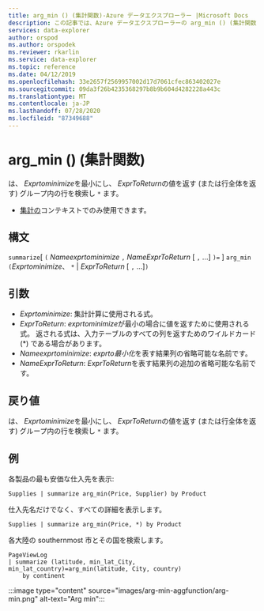 ```yaml
---
title: arg_min () (集計関数)-Azure データエクスプローラー |Microsoft Docs
description: この記事では、Azure データエクスプローラーの arg_min () (集計関数) について説明します。
services: data-explorer
author: orspod
ms.author: orspodek
ms.reviewer: rkarlin
ms.service: data-explorer
ms.topic: reference
ms.date: 04/12/2019
ms.openlocfilehash: 33e2657f2569957002d17d7061cfec863402027e
ms.sourcegitcommit: 09da3f26b4235368297b8b9b604d4282228a443c
ms.translationtype: MT
ms.contentlocale: ja-JP
ms.lasthandoff: 07/28/2020
ms.locfileid: "87349688"
---
```

# <a name="arg_min-aggregation-function"></a>arg_min () (集計関数)

は、 *Exprtominimize*を最小にし、 *ExprToReturn*の値を返す (または行全体を返す) グループ内の行を検索し `*` ます。

* [集計の](summarizeoperator.md)コンテキストでのみ使用できます。

## <a name="syntax"></a>構文

`summarize`[ `(` *Nameexprtominimize* `,` *NameExprToReturn* [ `,` ...] `)=` ] `arg_min` `(`*Exprtominimize*、 `*`  |  *ExprToReturn* [ `,` ...]`)`

## <a name="arguments"></a>引数

* *Exprtominimize*: 集計計算に使用される式。 
* *ExprToReturn*: *exprtominimize*が最小の場合に値を返すために使用される式。 返される式は、入力テーブルのすべての列を返すためのワイルドカード (*) である場合があります。
* *Nameexprtominimize*: *exprto最小化*を表す結果列の省略可能な名前です。
* *NameExprToReturn*: *ExprToReturn*を表す結果列の追加の省略可能な名前です。

## <a name="returns"></a>戻り値

は、 *Exprtominimize*を最小にし、 *ExprToReturn*の値を返す (または行全体を返す) グループ内の行を検索し `*` ます。

## <a name="examples"></a>例

各製品の最も安価な仕入先を表示:

```kusto
Supplies | summarize arg_min(Price, Supplier) by Product
```

仕入先名だけでなく、すべての詳細を表示します。

```kusto
Supplies | summarize arg_min(Price, *) by Product
```

各大陸の southernmost 市とその国を検索します。

```kusto
PageViewLog 
| summarize (latitude, min_lat_City, min_lat_country)=arg_min(latitude, City, country) 
    by continent
```

:::image type="content" source="images/arg-min-aggfunction/arg-min.png" alt-text="Arg min":::
